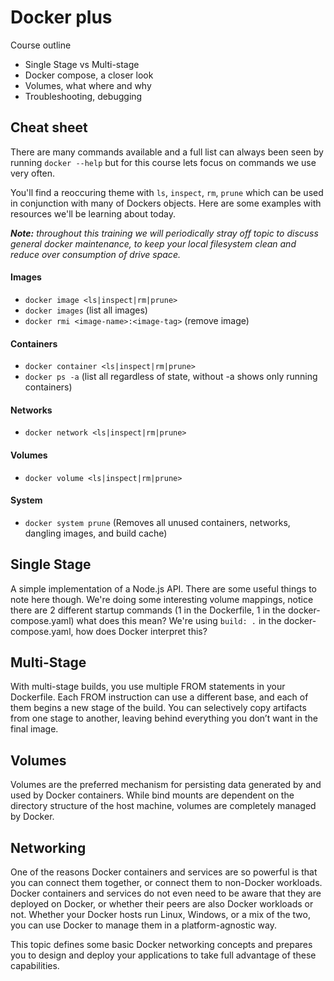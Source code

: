 # Docker plus

Course outline
- Single Stage vs Multi-stage
- Docker compose, a closer look
- Volumes, what where and why
- Troubleshooting, debugging

## Cheat sheet

There are many commands available and a full list can always been seen by running `docker --help` but for this course lets focus on commands we use very often. 

You'll find a reoccuring theme with `ls`, `inspect`, `rm`, `prune` which can be used in conjunction with many of Dockers objects. Here are some examples with resources we'll be learning about today.  

*__Note:__ throughout this training we will periodically stray off topic to discuss general docker maintenance, to keep your local filesystem clean and reduce over consumption of drive space.*

#### Images
- `docker image <ls|inspect|rm|prune>`
- `docker images` (list all images)
- `docker rmi <image-name>:<image-tag>` (remove image)

#### Containers
- `docker container <ls|inspect|rm|prune>`
- `docker ps -a` (list all regardless of state, without -a shows only running containers)

#### Networks
- `docker network <ls|inspect|rm|prune>`  

#### Volumes
- `docker volume <ls|inspect|rm|prune>`

#### System
- `docker system prune`  (Removes all unused containers, networks, dangling images, and build cache)

## Single Stage
A simple implementation of a Node.js API. There are some useful things to note here though. We're doing some interesting volume mappings, notice there are 2 different startup commands (1 in the Dockerfile, 1 in the docker-compose.yaml) what does this mean? We're using `build: .` in the docker-compose.yaml, how does Docker interpret this?

## Multi-Stage

With multi-stage builds, you use multiple FROM statements in your Dockerfile. Each FROM instruction can use a different base, and each of them begins a new stage of the build. You can selectively copy artifacts from one stage to another, leaving behind everything you don’t want in the final image.

## Volumes

Volumes are the preferred mechanism for persisting data generated by and used by Docker containers. While bind mounts are dependent on the directory structure of the host machine, volumes are completely managed by Docker.

## Networking

One of the reasons Docker containers and services are so powerful is that you can connect them together, or connect them to non-Docker workloads. Docker containers and services do not even need to be aware that they are deployed on Docker, or whether their peers are also Docker workloads or not. Whether your Docker hosts run Linux, Windows, or a mix of the two, you can use Docker to manage them in a platform-agnostic way.

This topic defines some basic Docker networking concepts and prepares you to design and deploy your applications to take full advantage of these capabilities.